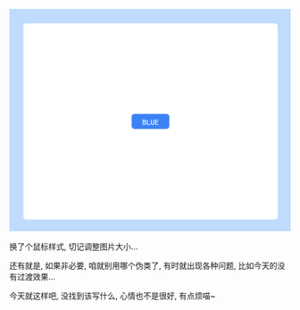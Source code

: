 ![Screenshot](https://github.com/NeilYeTAT/LearnCSSuseReact-Tailwind/blob/main/src/components/day15-custom-cursor-pointer/Screenshot.png)

换了个鼠标样式, 切记调整图片大小...

还有就是, 如果非必要, 咱就别用哪个伪类了, 有时就出现各种问题, 比如今天的没有过渡效果...

今天就这样吧, 没找到该写什么, 心情也不是很好, 有点烦喵~
